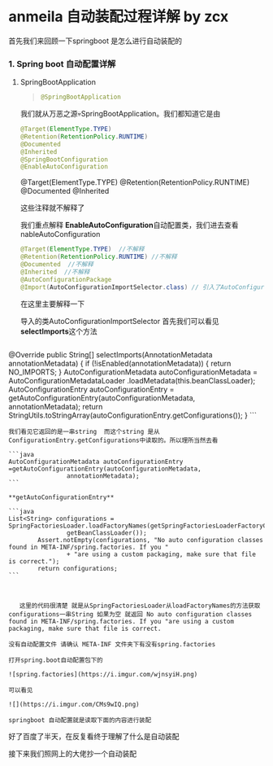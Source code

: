 # anmeila 自动装配过程详解 by zcx

首先我们来回顾一下springboot 是怎么进行自动装配的

 ### 1. Spring boot 自动配置详解

 1. SpringBootApplication

    > ```java
    > @SpringBootApplication
    > ```

    我们就从万恶之源💀SpringBootApplication。我们都知道它是由

    ```java
    @Target(ElementType.TYPE) 
    @Retention(RetentionPolicy.RUNTIME)
    @Documented
    @Inherited
    @SpringBootConfiguration
    @EnableAutoConfiguration
    ```

    @Target(ElementType.TYPE) 
    @Retention(RetentionPolicy.RUNTIME)
    @Documented
    @Inherited

    这些注释就不解释了

    我们重点解释 **EnableAutoConfiguration**自动配置类，我们进去查看nableAutoConfiguration

    ```java
    @Target(ElementType.TYPE)  //不解释
    @Retention(RetentionPolicy.RUNTIME) //不解释
    @Documented  //不解释 
    @Inherited  //不解释
    @AutoConfigurationPackage
    @Import(AutoConfigurationImportSelector.class) // 引入了AutoConfigurationImportSelector class
    ```

    在这里主要解释一下

    [@import]: https://blog.csdn.net/pange1991/article/details/81356594

    导入的类AutoConfigurationImportSelector 首先我们可以看见 **selectImports**这个方法

    ```java
@Override
    	public String[] selectImports(AnnotationMetadata annotationMetadata) {
		if (!isEnabled(annotationMetadata)) {
    			return NO_IMPORTS;
		}
    		AutoConfigurationMetadata autoConfigurationMetadata = AutoConfigurationMetadataLoader
    				.loadMetadata(this.beanClassLoader);
    		AutoConfigurationEntry autoConfigurationEntry = getAutoConfigurationEntry(autoConfigurationMetadata,
    				annotationMetadata);
    		return StringUtils.toStringArray(autoConfigurationEntry.getConfigurations());
    	}
    ```
    
    我们看见它返回的是一串string  而这个string 是从ConfigurationEntry.getConfigurations中读取的。所以理所当然去看
    
    ```java
    AutoConfigurationMetadata autoConfigurationEntry =getAutoConfigurationEntry(autoConfigurationMetadata,
    				annotationMetadata);
    ```
    
    **getAutoConfigurationEntry**
    
    ```java
    List<String> configurations = SpringFactoriesLoader.loadFactoryNames(getSpringFactoriesLoaderFactoryClass(),
    				getBeanClassLoader());
    		Assert.notEmpty(configurations, "No auto configuration classes found in META-INF/spring.factories. If you "
    				+ "are using a custom packaging, make sure that file is correct.");
    		return configurations;
    ```
    
    
    
    ​	这里的代码很清楚 就是从SpringFactoriesLoader从loadFactoryNames的方法获取configurations一串String 如果为空 就返回 No auto configuration classes found in META-INF/spring.factories. If you "are using a custom packaging, make sure that file is correct.
    
    没有自动配置文件 请确认 META-INF 文件夹下有没有spring.factories 
    
    打开spring.boot自动配置包下的
    
    ![spring.factories](https://i.imgur.com/wjnsyiH.png)
    
    可以看见 
    
    ![](https://i.imgur.com/CMs9wIQ.png)
    
    springboot 自动配置就是读取下面的内容进行装配
    

好了百度了半天，在反复看终于理解了什么是自动装配

接下来我们照网上的大佬抄一个自动装配

